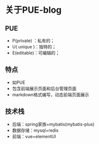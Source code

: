 # 关于PUE-blog

## PUE
- P(private) ：私有的；
- U( unique )：独特的；
- E(editable)：可编辑的；

## 特点
- 如PUE
- 包含前端展示页面和后台管理页面
- markdown格式编写，动态前端页面展示

## 技术栈
- 后端：spring家族+mybatis(mybatis-plus)
- 数据存储：mysql+redis
- 前端：vue+elementUI